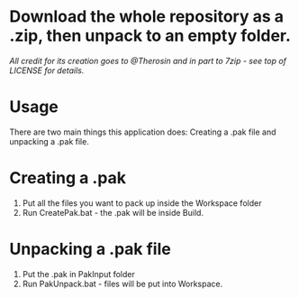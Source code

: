 # Download the whole repository as a .zip, then unpack to an empty folder.
*All credit for its creation goes to @Therosin and in part to 7zip - see top of LICENSE for details.*
# Usage
There are two main things this application does: Creating a .pak file and unpacking a .pak file.
# Creating a .pak
1. Put all the files you want to pack up inside the Workspace folder
2. Run CreatePak.bat - the .pak will be inside Build.
# Unpacking a .pak file
1. Put the .pak in PakInput folder
2. Run PakUnpack.bat - files will be put into Workspace.
